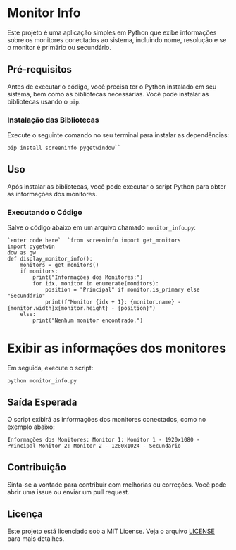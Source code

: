 

# Monitor Info

Este projeto é uma aplicação simples em Python que exibe informações sobre os monitores conectados ao sistema, incluindo nome, resolução e se o monitor é primário ou secundário.

## Pré-requisitos

Antes de executar o código, você precisa ter o Python instalado em seu sistema, bem como as bibliotecas necessárias. Você pode instalar as bibliotecas usando o `pip`.

### Instalação das Bibliotecas

Execute o seguinte comando no seu terminal para instalar as dependências:

    pip install screeninfo pygetwindow`` 

## Uso

Após instalar as bibliotecas, você pode executar o script Python para obter as informações dos monitores.

### Executando o Código

Salve o código abaixo em um arquivo chamado `monitor_info.py`:

    `enter code here`  `from screeninfo import get_monitors
    import pygetwin
    dow as gw
    def display_monitor_info():
        monitors = get_monitors()
        if monitors:
            print("Informações dos Monitores:")
            for idx, monitor in enumerate(monitors):
                position = "Principal" if monitor.is_primary else "Secundário"
                print(f"Monitor {idx + 1}: {monitor.name} - {monitor.width}x{monitor.height} - {position}")
        else:
            print("Nenhum monitor encontrado.")

# Exibir as informações dos monitores

Em seguida, execute o script:

`python monitor_info.py` 

## Saída Esperada

O script exibirá as informações dos monitores conectados, como no exemplo abaixo:

`Informações dos Monitores:
Monitor 1: Monitor 1 - 1920x1080 - Principal
Monitor 2: Monitor 2 - 1280x1024 - Secundário` 

## Contribuição

Sinta-se à vontade para contribuir com melhorias ou correções. Você pode abrir uma issue ou enviar um pull request.


## Licença

Este projeto está licenciado sob a MIT License. Veja o arquivo [LICENSE](LICENSE) para mais detalhes.
